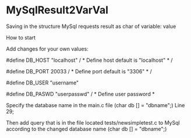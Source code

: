 # MySqlResult2VarVal
Saving in the structure MySql requests result as char of variable: value

How to start


Add changes for your own values:

#define DB_HOST "localhost" / * Define host default is "localhost" * / 

#define DB_PORT 20033 / * Define port default is "3306" * / 

#define DB_USER "username"

#define DB_PASWD "userpasswd" / * Define user password * 


Specify the database name in the main.c file (char db [] = "dbname";) Line 29;

Then add  query that is in the file located tests/newsimpletest.c to MySql according to the changed database name (char db [] = "dbname";)


